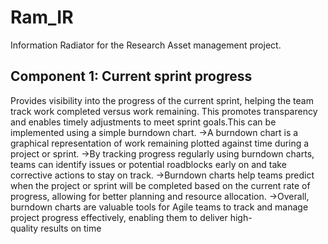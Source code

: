 # Ram_IR
Information Radiator for the Research Asset management project.

## Component 1: Current sprint progress
Provides visibility into the progress of the current sprint, helping the team track work completed versus work remaining. This promotes transparency and enables timely adjustments to meet sprint goals.This can be implemented using a simple burndown chart.
->A burndown chart is a graphical representation of work remaining plotted against time during a project or sprint.
->By tracking progress regularly using burndown charts, teams can identify issues or potential roadblocks early on and take corrective actions to stay on track.
->Burndown charts help teams predict when the project or sprint will be completed based on the current rate of progress, allowing for better planning and resource allocation.
->Overall, burndown charts are valuable tools for Agile teams to track and manage project progress effectively, enabling them to deliver high-quality results on time